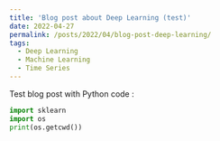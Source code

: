 ```yaml
---
title: 'Blog post about Deep Learning (test)'
date: 2022-04-27
permalink: /posts/2022/04/blog-post-deep-learning/
tags:
  - Deep Learning
  - Machine Learning
  - Time Series
---
```


Test blog post with Python code : 


```python
import sklearn
import os
print(os.getcwd())
```
